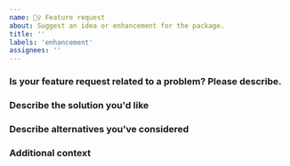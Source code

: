 ```yaml
---
name: 🙋‍♀️ Feature request
about: Suggest an idea or enhancement for the package.
title: ''
labels: 'enhancement'
assignees: ''
---
```


<!-- 💙 Thanks for your time to make this package better with your feedback 💙 -->

### Is your feature request related to a problem? Please describe.

<!-- A clear and concise description of what the problem is. Ex. I'm always frustrated when [...] -->

### Describe the solution you'd like

<!-- A clear and concise description of what you want to happen. Adding some code examples would be neat! -->

### Describe alternatives you've considered

<!-- A clear and concise description of any alternative solutions or features you've considered. -->

### Additional context

<!-- Add any other context or screenshots about the feature request here. -->
